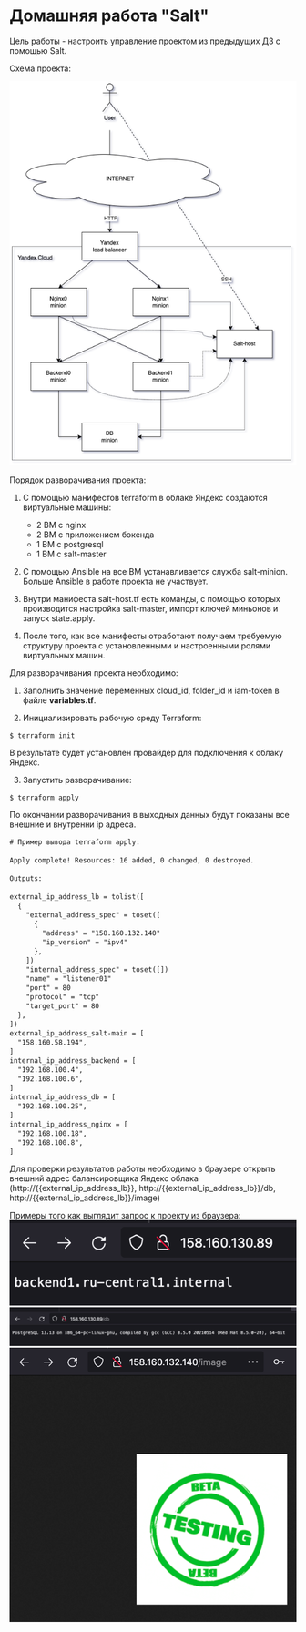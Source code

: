 # Домашняя работа "Salt"

Цель работы - настроить управление проектом из предыдущих ДЗ с помощью Salt.



Схема проекта:

![scheme](https://github.com/Esperakus/homework_salt/blob/main/pics/scheme.png)

Порядок разворачивания проекта:

1. С помощью манифестов terraform в облаке Яндекс создаются виртуальные машины:
   - 2 ВМ с nginx 
   - 2 ВМ c приложением бэкенда
   - 1 ВМ с postgresql
   - 1 ВМ с salt-master

2. С помощью Ansible на все ВМ устанавливается служба salt-minion. Больше Ansible в работе проекта не участвует.
3. Внутри манифеста salt-host.tf есть команды, с помощью которых производится настройка salt-master, импорт ключей миньонов и запуск state.apply.
4. После того, как все манифесты отработают получаем требуемую структуру проекта с установленными и настроенными ролями виртуальных машин.

Для разворачивания проекта необходимо:

1. Заполнить значение переменных cloud_id, folder_id и iam-token в файле **variables.tf**.

2. Инициализировать рабочую среду Terraform:

```
$ terraform init
```
В результате будет установлен провайдер для подключения к облаку Яндекс.

3. Запустить разворачивание:
```
$ terraform apply
```
По окончании разворачивания в выходных данных будут показаны все внешние и внутренни ip адреса. 

```
# Пример вывода terraform apply:

Apply complete! Resources: 16 added, 0 changed, 0 destroyed.

Outputs:

external_ip_address_lb = tolist([
  {
    "external_address_spec" = toset([
      {
        "address" = "158.160.132.140"
        "ip_version" = "ipv4"
      },
    ])
    "internal_address_spec" = toset([])
    "name" = "listener01"
    "port" = 80
    "protocol" = "tcp"
    "target_port" = 80
  },
])
external_ip_address_salt-main = [
  "158.160.58.194",
]
internal_ip_address_backend = [
  "192.168.100.4",
  "192.168.100.6",
]
internal_ip_address_db = [
  "192.168.100.25",
]
internal_ip_address_nginx = [
  "192.168.100.18",
  "192.168.100.8",
]
```

Для проверки результатов работы необходимо в браузере открыть внешний адрес балансировщика Яндекс облака (http://{{external_ip_address_lb}}, http://{{external_ip_address_lb}}/db, http://{{external_ip_address_lb}}/image)

Примеры того как выглядит запрос к проекту из браузера:
![salt_result1](https://github.com/Esperakus/homework_salt/blob/main/pics/pic1.png)
![salt_result2](https://github.com/Esperakus/homework_salt/blob/main/pics/pic2.png)
![salt_result3](https://github.com/Esperakus/homework_salt/blob/main/pics/pic3.png)

